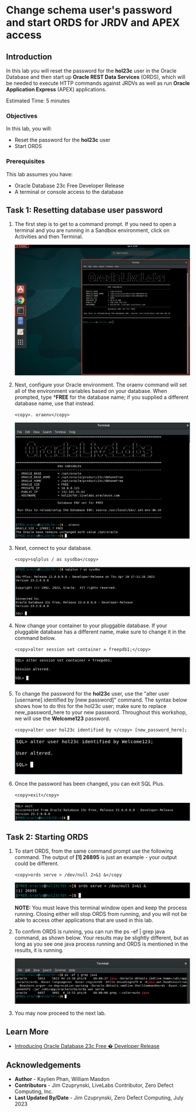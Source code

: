 # Change schema user's password and start ORDS for JRDV and APEX access

## Introduction

In this lab you will reset the password for the **hol23c** user in the Oracle Database and then start up **Oracle REST Data Services** (ORDS), which will be needed to execute HTTP commands against JRDVs as well as run  **Oracle Application Express** (APEX) applications.

Estimated Time: 5 minutes

### Objectives

In this lab, you will:
* Reset the password for the **hol23c** user
* Start ORDS

### Prerequisites

This lab assumes you have:
* Oracle Database 23c Free Developer Release
* A terminal or console access to the database

## Task 1: Resetting database user password

1. The first step is to get to a command prompt. If you need to open a terminal and you are running in a Sandbox environment, click on Activities and then Terminal.

    ![Open a new terminal](images/open-terminal.png " ")

2. Next, configure your Oracle environment. The oraenv command will set all of the environment variables based on your database. When prompted, type ***FREE** for the database name; if you supplied a different database name, use that instead.
    ```
    <copy>. oraenv</copy>
    ```

    ![Set environment](images/set-envt-free1.png)


3. Next, connect to your database.
    ```
    <copy>sqlplus / as sysdba</copy>
    ```
    ![Connect to database](images/connect-db-sysdba1.png)

4. Now change your container to your pluggable database. If your pluggable database has a different name, make sure to change it in the command below.
    ```
    <copy>alter session set container = freepdb1;</copy>
    ```
    
    ![Change to PDB](images/alter-session1.png " ")

5. To change the password for the **hol23c** user, use the "alter user \[username\] identified by \[new password\]" command. The syntax below shows how to do this for the hol23c user; make sure to replace new\_password\_here to your new password. Throughout this workshop, we will use the **Welcome123** password.
    ```
    <copy>alter user hol23c identified by </copy> [new_password_here];
    ```

    ![Change password](images/change-password1.png)

6. Once the password has been changed, you can exit SQL Plus.

    ```
    <copy>exit</copy>
    ```
    ![Exit](images/exit1.png)

## Task 2: Starting ORDS

1. To start ORDS, from the same command prompt use the following command. The output of **[1] 26895** is just an example - your output could be different.

    ```
    <copy>ords serve > /dev/null 2>&1 &</copy
    ```

    ![Start ORDS](images/ords1.png)

    **NOTE:** You must leave this terminal window open and keep the process running. Closing either will stop ORDS from running, and you will not be able to access other applications that are used in this lab.


2. To confirm ORDS is running, you can run the ps -ef | grep java command, as shown below. Your results may be slightly different, but as long as you see one java process running and ORDS is mentioned in the results, it is running.
    
    ![Verify ORDS](images/confirm_ords.png)

3. You may now proceed to the next lab.

## Learn More

* [Introducing Oracle Database 23c Free � Developer Release](https://blogs.oracle.com/database/post/oracle-database-23c-free)

## Acknowledgements
* **Author** - Kaylien Phan, William Masdon
* **Contributors** - Jim Czuprynski, LiveLabs Contributor, Zero Defect Computing, Inc.
* **Last Updated By/Date** - Jim Czuprynski, Zero Defect Computing, July 2023